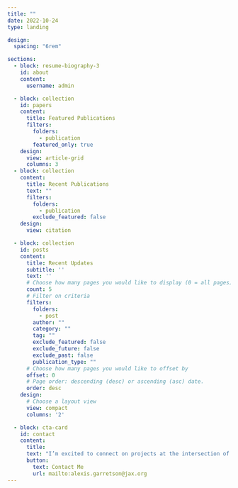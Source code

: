 ```yaml
---
title: ""
date: 2022-10-24
type: landing

design:
  spacing: "6rem"

sections:
  - block: resume-biography-3
    id: about
    content:
      username: admin

  - block: collection
    id: papers
    content:
      title: Featured Publications
      filters:
        folders:
          - publication
        featured_only: true
    design:
      view: article-grid
      columns: 3
  - block: collection
    content:
      title: Recent Publications
      text: ""
      filters:
        folders:
          - publication
        exclude_featured: false
    design:
      view: citation

  - block: collection
    id: posts
    content:
      title: Recent Updates
      subtitle: ''
      text: ''
      # Choose how many pages you would like to display (0 = all pages)
      count: 5
      # Filter on criteria
      filters:
        folders:
          - post
        author: ""
        category: ""
        tag: ""
        exclude_featured: false
        exclude_future: false
        exclude_past: false
        publication_type: ""
      # Choose how many pages you would like to offset by
      offset: 0
      # Page order: descending (desc) or ascending (asc) date.
      order: desc
    design:
      # Choose a layout view
      view: compact
      columns: '2'

  - block: cta-card
    id: contact
    content:
      title: 
      text: "I’m excited to connect on projects at the intersection of genetics, health, and data science!"
      button:
        text: Contact Me
        url: mailto:alexis.garretson@jax.org
---
```

